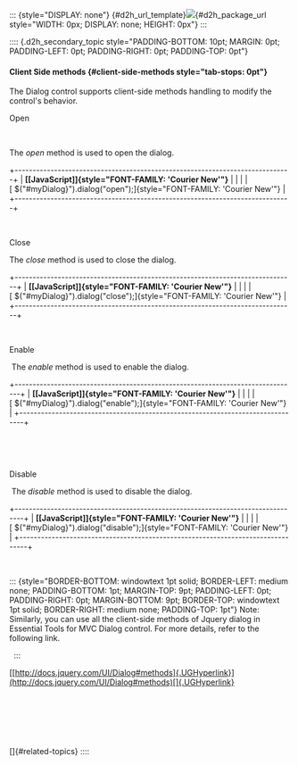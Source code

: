::: {style="DISPLAY: none"}
[](ms-xhelp:///?Id=d2h_url_template){#d2h_url_template}![](!package_url!){#d2h_package_url style="WIDTH: 0px; DISPLAY: none; HEIGHT: 0px"}
:::

:::: {.d2h_secondary_topic style="PADDING-BOTTOM: 10pt; MARGIN: 0pt; PADDING-LEFT: 0pt; PADDING-RIGHT: 0pt; PADDING-TOP: 0pt"}
#### Client Side methods {#client-side-methods style="tab-stops: 0pt"}

The Dialog control supports client-side methods handling to modify the control's behavior.

Open

 

The *open* method is used to open the dialog.

+-----------------------------------------------------------------------------+
| **[\[JavaScript\]]{style="FONT-FAMILY: 'Courier New'"}**                    |
|                                                                             |
| [ \$(\"#myDialog}\").dialog(\"open\");]{style="FONT-FAMILY: 'Courier New'"} |
+-----------------------------------------------------------------------------+

 

Close

The *close* method is used to close the dialog.

+------------------------------------------------------------------------------+
| **[\[JavaScript\]]{style="FONT-FAMILY: 'Courier New'"}**                     |
|                                                                              |
| [ \$(\"#myDialog}\").dialog(\"close\");]{style="FONT-FAMILY: 'Courier New'"} |
+------------------------------------------------------------------------------+

 

Enable

 The *enable* method is used to enable the dialog.

+-------------------------------------------------------------------------------+
| **[\[JavaScript\]]{style="FONT-FAMILY: 'Courier New'"}**                      |
|                                                                               |
| [ \$(\"#myDialog}\").dialog(\"enable\");]{style="FONT-FAMILY: 'Courier New'"} |
+-------------------------------------------------------------------------------+

 

 

Disable

 The *disable* method is used to disable the dialog.

+--------------------------------------------------------------------------------+
| **[\[JavaScript\]]{style="FONT-FAMILY: 'Courier New'"}**                       |
|                                                                                |
| [ \$(\"#myDialog}\").dialog(\"disable\");]{style="FONT-FAMILY: 'Courier New'"} |
+--------------------------------------------------------------------------------+

 

::: {style="BORDER-BOTTOM: windowtext 1pt solid; BORDER-LEFT: medium none; PADDING-BOTTOM: 1pt; MARGIN-TOP: 9pt; PADDING-LEFT: 0pt; PADDING-RIGHT: 0pt; MARGIN-BOTTOM: 9pt; BORDER-TOP: windowtext 1pt solid; BORDER-RIGHT: medium none; PADDING-TOP: 1pt"}
Note: Similarly, you can use all the client-side methods of Jquery dialog in Essential Tools for MVC Dialog control. For more details, refer to the following link.

 
:::

[[http://docs.jquery.com/UI/Dialog#methods]{.UGHyperlink}](http://docs.jquery.com/UI/Dialog#methods)[]{.UGHyperlink}

 

 

 

[]{#related-topics}
::::
